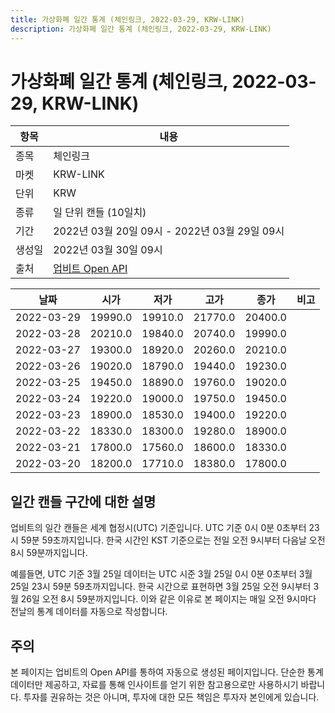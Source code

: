 ```yaml
---
title: 가상화폐 일간 통계 (체인링크, 2022-03-29, KRW-LINK)
description: 가상화폐 일간 통계 (체인링크, 2022-03-29, KRW-LINK)
---
```


가상화폐 일간 통계 (체인링크, 2022-03-29, KRW-LINK)
===

|항목|내용|
|--|--|
|종목|체인링크|
|마켓|KRW-LINK|
|단위|KRW|
|종류|일 단위 캔들 (10일치)|
|기간|2022년 03월 20일 09시 - 2022년 03월 29일 09시|
|생성일|2022년 03월 30일 09시|
|출처|[업비트 Open API](https://docs.upbit.com)|


|날짜|시가|저가|고가|종가|비고|
|--|--|--|--|--|--|
|2022-03-29|19990.0|19910.0|21770.0|20400.0|    |
|2022-03-28|20210.0|19840.0|20740.0|19990.0|    |
|2022-03-27|19300.0|18920.0|20260.0|20210.0|    |
|2022-03-26|19020.0|18790.0|19440.0|19230.0|    |
|2022-03-25|19450.0|18890.0|19760.0|19020.0|    |
|2022-03-24|19220.0|19000.0|19750.0|19450.0|    |
|2022-03-23|18900.0|18530.0|19400.0|19220.0|    |
|2022-03-22|18330.0|18300.0|19280.0|18900.0|    |
|2022-03-21|17800.0|17560.0|18600.0|18330.0|    |
|2022-03-20|18200.0|17710.0|18380.0|17800.0|    |


일간 캔들 구간에 대한 설명
---


업비트의 일간 캔들은 세계 협정시(UTC) 기준입니다. 
UTC 기준 0시 0분 0초부터 23시 59분 59초까지입니다. 
한국 시간인 KST 기준으로는 전일 오전 9시부터 다음날 오전 8시 59분까지입니다. 


예를들면, UTC 기준 3월 25일 데이터는 UTC 시준 3월 25일 0시 0분 0초부터 3월 25일 23시 59분 59초까지입니다. 
한국 시간으로 표현하면 3월 25일 오전 9시부터 3월 26일 오전 8시 59분까지입니다. 
이와 같은 이유로 본 페이지는 매일 오전 9시마다 전날의 통계 데이터를 자동으로 작성합니다. 


주의
---


본 페이지는 업비트의 Open API를 통하여 자동으로 생성된 페이지입니다. 
단순한 통계 데이터만 제공하고, 자료를 통해 인사이트를 얻기 위한 참고용으로만 사용하시기 바랍니다. 
투자를 권유하는 것은 아니며, 투자에 대한 모든 책임은 투자자 본인에게 있습니다. 
